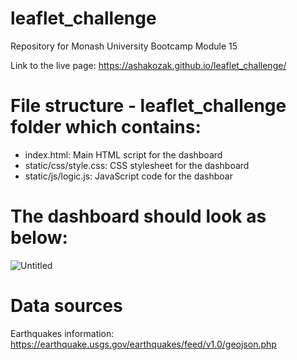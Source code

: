 # leaflet_challenge

Repository for Monash University Bootcamp Module 15

Link to the live page: https://ashakozak.github.io/leaflet_challenge/

# File structure - leaflet_challenge folder which contains:
- index.html: Main HTML script for the dashboard
- static/css/style.css: CSS stylesheet for the dashboard
- static/js/logic.js: JavaScript code for the dashboar
  
# The dashboard should look as below:
![Untitled](https://github.com/ashakozak/leaflet_challenge/assets/134185577/63ef4d59-91f7-4f18-93c8-b775d52153b6)




# Data sources
Earthquakes information: https://earthquake.usgs.gov/earthquakes/feed/v1.0/geojson.php

